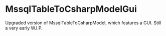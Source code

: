 # MssqlTableToCsharpModelGui
 Upgraded version of MssqlTableToCsharpModel, which features a GUI. Still a very early W.I.P.
